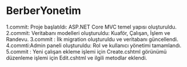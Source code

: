 # BerberYonetim
1.commit: Proje başlatıldı: ASP.NET Core MVC temel yapısı oluşturuldu.
2.commit: Veritabanı modelleri oluşturuldu: Kuaför, Çalışan, İşlem ve Randevu.
3.commit : İlk migration oluşturuldu ve veritabanı güncellendi.
4.commti:Admin paneli oluşturuldu: Rol ve kullanıcı yönetimi tamamlandı.
5.commit : Yeni çalışan ekleme işlemi için Create.cshtml görünümü
düzenleme işlemi için Edit.cshtml ve ilgili metodlar eklendi.
